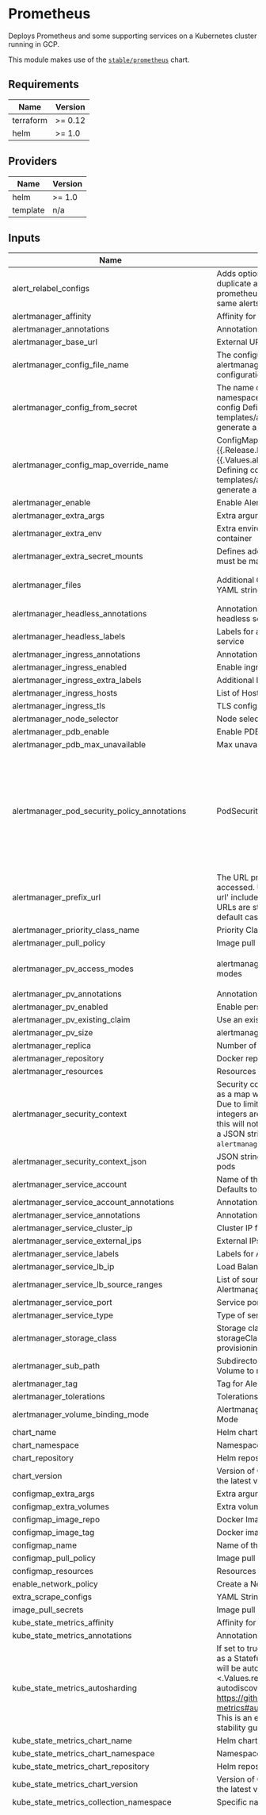 # Prometheus

Deploys Prometheus and some supporting services on a Kubernetes cluster running in GCP.

This module makes use of the
[`stable/prometheus`](https://github.com/helm/charts/tree/master/stable/prometheus) chart.

## Requirements

| Name | Version |
|------|---------|
| terraform | >= 0.12 |
| helm | >= 1.0 |

## Providers

| Name | Version |
|------|---------|
| helm | >= 1.0 |
| template | n/a |

## Inputs

| Name | Description | Type | Default | Required |
|------|-------------|------|---------|:--------:|
| alert\_relabel\_configs | Adds option to add alert\_relabel\_configs to avoid duplicate alerts in alertmanager useful in H/A prometheus with different external labels but the same alerts | `map` | `{}` | no |
| alertmanager\_affinity | Affinity for alertmanager pods | `map` | `{}` | no |
| alertmanager\_annotations | Annotations for Alertmanager pods | `map` | `{}` | no |
| alertmanager\_base\_url | External URL which can access alertmanager | `string` | `"/"` | no |
| alertmanager\_config\_file\_name | The configuration file name to be loaded to alertmanager Must match the key within configuration loaded from ConfigMap/Secret | `string` | `"alertmanager.yml"` | no |
| alertmanager\_config\_from\_secret | The name of a secret in the same kubernetes namespace which contains the Alertmanager config Defining configFromSecret will cause templates/alertmanager-configmap.yaml to NOT generate a ConfigMap resource | `string` | `""` | no |
| alertmanager\_config\_map\_override\_name | ConfigMap override where fullname is {{.Release.Name}}-{{.Values.alertmanager.configMapOverrideName} Defining configMapOverrideName will cause templates/alertmanager-configmap.yaml to NOT generate a ConfigMap resource | `string` | `""` | no |
| alertmanager\_enable | Enable Alert manager | `string` | `"true"` | no |
| alertmanager\_extra\_args | Extra arguments for Alertmanager container | `map` | `{}` | no |
| alertmanager\_extra\_env | Extra environment variables for Alertmanager container | `map` | `{}` | no |
| alertmanager\_extra\_secret\_mounts | Defines additional mounts with secrets. Secrets must be manually created in the namespace. | `list` | `[]` | no |
| alertmanager\_files | Additional ConfigMap entries for Alertmanager in YAML string | `string` | `"alertmanager.yml:\n  global: {}\n    # slack_api_url: ''\n\n  receivers:\n    - name: default-receiver\n      # slack_configs:\n      #  - channel: '@you'\n      #    send_resolved: true\n\n  route:\n    group_wait: 10s\n    group_interval: 5m\n    receiver: default-receiver\n    repeat_interval: 3h\n"` | no |
| alertmanager\_headless\_annotations | Annotations for alertmanager StatefulSet headless service | `map` | `{}` | no |
| alertmanager\_headless\_labels | Labels for alertmanager StatefulSet headless service | `map` | `{}` | no |
| alertmanager\_ingress\_annotations | Annotations for Alertmanager ingress | `map` | `{}` | no |
| alertmanager\_ingress\_enabled | Enable ingress for Alertmanager | `string` | `"false"` | no |
| alertmanager\_ingress\_extra\_labels | Additional labels for Alertmanager ingress | `map` | `{}` | no |
| alertmanager\_ingress\_hosts | List of Hosts for Alertmanager ingress | `list` | `[]` | no |
| alertmanager\_ingress\_tls | TLS configurationf or Alertmanager ingress | `list` | `[]` | no |
| alertmanager\_node\_selector | Node selector for alertmanager pods | `map` | `{}` | no |
| alertmanager\_pdb\_enable | Enable PDB | `bool` | `true` | no |
| alertmanager\_pdb\_max\_unavailable | Max unavailable pods for Alertmanager | `number` | `1` | no |
| alertmanager\_pod\_security\_policy\_annotations | PodSecurityPolicy annotations for alertmanager | `map` | <pre>{<br>  "apparmor.security.beta.kubernetes.io/allowedProfileNames": "runtime/default",<br>  "apparmor.security.beta.kubernetes.io/defaultProfileName": "runtime/default",<br>  "seccomp.security.alpha.kubernetes.io/allowedProfileNames": "docker/default,runtime/default",<br>  "seccomp.security.alpha.kubernetes.io/defaultProfileName": "runtime/default"<br>}</pre> | no |
| alertmanager\_prefix\_url | The URL prefix at which the container can be accessed. Useful in the case the '-web.external-url' includes a slug so that the various internal URLs are still able to access as they are in the default case. | `string` | `""` | no |
| alertmanager\_priority\_class\_name | Priority Class Name for Alertmanager pods | `string` | `""` | no |
| alertmanager\_pull\_policy | Image pull policy for Alertmanager | `string` | `"IfNotPresent"` | no |
| alertmanager\_pv\_access\_modes | alertmanager data Persistent Volume access modes | `list` | <pre>[<br>  "ReadWriteOnce"<br>]</pre> | no |
| alertmanager\_pv\_annotations | Annotations for Alertmanager PV | `map` | `{}` | no |
| alertmanager\_pv\_enabled | Enable persistent volume on Alertmanager | `string` | `"true"` | no |
| alertmanager\_pv\_existing\_claim | Use an existing PV claim for alertmanager | `string` | `""` | no |
| alertmanager\_pv\_size | alertmanager data Persistent Volume size | `string` | `"2Gi"` | no |
| alertmanager\_replica | Number of replicas for AlertManager | `number` | `1` | no |
| alertmanager\_repository | Docker repository for Alert Manager | `string` | `"prom/alertmanager"` | no |
| alertmanager\_resources | Resources for alertmanager | `map` | `{}` | no |
| alertmanager\_security\_context | Security context for alertmanager pods defined as a map which will be serialized to JSON.<br>  Due to limitations with Terraform 0.11 and below, integers are serialized as strings in JSON and<br>  this will not work for fields like `runAsUser`. Specify a JSON string with<br>  `alertmanager_security_context_json` instead | `map` | `{}` | no |
| alertmanager\_security\_context\_json | JSON string for security context for alertmanager pods | `string` | `""` | no |
| alertmanager\_service\_account | Name of the service account for AlertManager. Defaults to component's fully qualified name. | `string` | `""` | no |
| alertmanager\_service\_account\_annotations | Annotations for the service account | `map` | `{}` | no |
| alertmanager\_service\_annotations | Annotations for Alertmanager service | `map` | `{}` | no |
| alertmanager\_service\_cluster\_ip | Cluster IP for Alertmanager Service | `string` | `""` | no |
| alertmanager\_service\_external\_ips | External IPs for Alertmanager service | `list` | `[]` | no |
| alertmanager\_service\_labels | Labels for Alertmanager service | `map` | `{}` | no |
| alertmanager\_service\_lb\_ip | Load Balancer IP for Alertmanager service | `string` | `""` | no |
| alertmanager\_service\_lb\_source\_ranges | List of source CIDRs allowed to access the Alertmanager LB | `list` | `[]` | no |
| alertmanager\_service\_port | Service port for Alertmanager | `number` | `80` | no |
| alertmanager\_service\_type | Type of service for Alertmanager | `string` | `"ClusterIP"` | no |
| alertmanager\_storage\_class | Storage class for alertmanager PV. If set to "-", storageClassName: "", which disables dynamic provisioning | `string` | `""` | no |
| alertmanager\_sub\_path | Subdirectory of alertmanager data Persistent Volume to mount | `string` | `""` | no |
| alertmanager\_tag | Tag for Alertmanager Docker Image | `string` | `"v0.16.1"` | no |
| alertmanager\_tolerations | Tolerations for Alertmanager | `list` | `[]` | no |
| alertmanager\_volume\_binding\_mode | Alertmanager data Persistent Volume Binding Mode | `string` | `""` | no |
| chart\_name | Helm chart name to provision | `string` | `"prometheus"` | no |
| chart\_namespace | Namespace to install the chart into | `string` | `"default"` | no |
| chart\_repository | Helm repository for the chart | `string` | `"stable"` | no |
| chart\_version | Version of Chart to install. Set to empty to install the latest version | `string` | `""` | no |
| configmap\_extra\_args | Extra arguments for ConfigMap Reload | `map` | `{}` | no |
| configmap\_extra\_volumes | Extra volumes for ConfigMap Extra Volumes | `list` | `[]` | no |
| configmap\_image\_repo | Docker Image repo for ConfigMap Reload | `string` | `"jimmidyson/configmap-reload"` | no |
| configmap\_image\_tag | Docker image tag for ConfigMap Reload | `string` | `"v0.2.2"` | no |
| configmap\_name | Name of the ConfigMap Reload container | `string` | `"configmap-reload"` | no |
| configmap\_pull\_policy | Image pull policy for ConfigMap reload | `string` | `"IfNotPresent"` | no |
| configmap\_resources | Resources for ConfigMap Reload pod | `map` | `{}` | no |
| enable\_network\_policy | Create a NetworkPolicy resource | `string` | `"false"` | no |
| extra\_scrape\_configs | YAML String for extra scrape configs | `string` | `""` | no |
| image\_pull\_secrets | Image pull secrets, if any | `map` | `{}` | no |
| kube\_state\_metrics\_affinity | Affinity for Kube State Metrics | `map` | `{}` | no |
| kube\_state\_metrics\_annotations | Annotations for Kube State Metrics pods | `map` | `{}` | no |
| kube\_state\_metrics\_autosharding | If set to true, this will deploy kube-state-metrics as a StatefulSet and the data<br>will be automatically sharded across <.Values.replicas> pods using the built-in<br>autodiscovery feature: https://github.com/kubernetes/kube-state-metrics#automated-sharding<br>This is an experimental feature and there are no stability guarantees. | `bool` | `false` | no |
| kube\_state\_metrics\_chart\_name | Helm chart name to provision | `string` | `"kube-state-metrics"` | no |
| kube\_state\_metrics\_chart\_namespace | Namespace to install the chart into | `string` | `"default"` | no |
| kube\_state\_metrics\_chart\_repository | Helm repository for the chart | `string` | `"stable"` | no |
| kube\_state\_metrics\_chart\_version | Version of Chart to install. Set to empty to install the latest version | `string` | `""` | no |
| kube\_state\_metrics\_collection\_namespace | Specific namespaces to collect metrics for | `string` | `""` | no |
| kube\_state\_metrics\_collectors | Collectors for Kube state metrics | `map` | <pre>{<br>  "certificatesigningrequests": true,<br>  "configmaps": true,<br>  "cronjobs": true,<br>  "daemonsets": true,<br>  "deployments": true,<br>  "endpoints": true,<br>  "horizontalpodautoscalers": true,<br>  "ingresses": true,<br>  "jobs": true,<br>  "limitranges": true,<br>  "mutatingwebhookconfigurations": true,<br>  "namespaces": true,<br>  "networkpolicies": true,<br>  "nodes": true,<br>  "persistentvolumeclaims": true,<br>  "persistentvolumes": true,<br>  "poddisruptionbudgets": true,<br>  "pods": true,<br>  "replicasets": true,<br>  "replicationcontrollers": true,<br>  "resourcequotas": true,<br>  "secrets": true,<br>  "services": true,<br>  "statefulsets": true,<br>  "storageclasses": true,<br>  "validatingwebhookconfigurations": true,<br>  "verticalpodautoscalers": true,<br>  "volumeattachments": true<br>}</pre> | no |
| kube\_state\_metrics\_enable | Enable Kube State Metrics | `string` | `"true"` | no |
| kube\_state\_metrics\_extra\_args | Extra arguments for Kube State Metrics container | `map` | `{}` | no |
| kube\_state\_metrics\_extra\_env | Extra environment variables for Kube State Metrics container | `map` | `{}` | no |
| kube\_state\_metrics\_host\_network | Use host network for KSM | `bool` | `false` | no |
| kube\_state\_metrics\_labels | Labels for Kube State Metrics | `map` | `{}` | no |
| kube\_state\_metrics\_node\_selector | Node selector for Kube State Metrics pods | `map` | `{}` | no |
| kube\_state\_metrics\_pdb | PDB for Kubestatemetrics | `map` | <pre>{<br>  "maxUnavailable": 1<br>}</pre> | no |
| kube\_state\_metrics\_pod\_security\_policy\_annotations | PodSecurityPolicy annotations for Kube State Metrics | `map` | <pre>{<br>  "apparmor.security.beta.kubernetes.io/allowedProfileNames": "runtime/default",<br>  "apparmor.security.beta.kubernetes.io/defaultProfileName": "runtime/default",<br>  "seccomp.security.alpha.kubernetes.io/allowedProfileNames": "docker/default,runtime/default",<br>  "seccomp.security.alpha.kubernetes.io/defaultProfileName": "runtime/default"<br>}</pre> | no |
| kube\_state\_metrics\_priority\_class\_name | Priority Class Name for Kube State Metrics pods | `string` | `""` | no |
| kube\_state\_metrics\_pull\_policy | Image pull policy for Kube State Metrics | `string` | `"IfNotPresent"` | no |
| kube\_state\_metrics\_release\_name | Helm release name for Kube State Metrics | `string` | `"kube-state-metrics"` | no |
| kube\_state\_metrics\_replica | Number of replicas for Kube State Metrics | `number` | `1` | no |
| kube\_state\_metrics\_repository | Docker repository for Kube State Metrics | `string` | `"quay.io/coreos/kube-state-metrics"` | no |
| kube\_state\_metrics\_resources | Resources for Kube State Metrics | `map` | `{}` | no |
| kube\_state\_metrics\_security\_context | Security context for kube\_state\_metrics pods defined as a map which will be serialized to JSON.<br>  Due to limitations with Terraform 0.11 and below, integers are serialized as strings in JSON and<br>  this will not work for fields like `runAsUser`. Specify a JSON string with<br>  `kube_state_metrics_security_context_json` instead | `map` | `{}` | no |
| kube\_state\_metrics\_security\_context\_json | JSON string for security context for kube\_state\_metrics pods | `string` | `""` | no |
| kube\_state\_metrics\_service\_account | Name of the service account for kubeStateMetrics. Defaults to component's fully qualified name. | `string` | `""` | no |
| kube\_state\_metrics\_service\_account\_annotations | Annotations for the service account | `map` | `{}` | no |
| kube\_state\_metrics\_service\_annotations | Annotations for Kube State Metrics service | `map` | <pre>{<br>  "prometheus.io/scrape": "true"<br>}</pre> | no |
| kube\_state\_metrics\_service\_cluster\_ip | Cluster IP for Kube State Metrics Service | `string` | `"None"` | no |
| kube\_state\_metrics\_service\_lb\_ip | Load Balancer IP for Kube State Metrics service | `string` | `""` | no |
| kube\_state\_metrics\_service\_port | Service port for Kube State Metrics | `number` | `80` | no |
| kube\_state\_metrics\_service\_type | Type of service for Kube State Metrics | `string` | `"ClusterIP"` | no |
| kube\_state\_metrics\_tag | Tag for Kube State Metrics Docker Image | `string` | `"v1.5.0"` | no |
| kube\_state\_metrics\_tolerations | Tolerations for Kube State Metrics | `list` | `[]` | no |
| max\_history | Max History for Helm | `number` | `20` | no |
| node\_exporter\_annotations | Annotations for Node Exporter pods | `map` | `{}` | no |
| node\_exporter\_config\_map\_mounts | ConfigMap Mounts for Node Exporter | `list` | `[]` | no |
| node\_exporter\_enable | Enable Node Exporter | `string` | `"true"` | no |
| node\_exporter\_enable\_pod\_security\_policy | Create PodSecurityPolicy for Node Exporter | `string` | `"false"` | no |
| node\_exporter\_extra\_args | Extra arguments for Node Exporter container | `map` | `{}` | no |
| node\_exporter\_host\_network | Use the Host network namespace for Node Exporter | `string` | `"true"` | no |
| node\_exporter\_host\_path\_mounts | Host Path Mounts for Node Exporter | `list` | `[]` | no |
| node\_exporter\_host\_pid | Use the Network PID namespace for Node Exporter | `string` | `"true"` | no |
| node\_exporter\_labels | Labels for Node Exporter | `map` | `{}` | no |
| node\_exporter\_node\_selector | Node selector for node\_exporter pods | `map` | `{}` | no |
| node\_exporter\_pdb\_enable | Enable PDB | `bool` | `true` | no |
| node\_exporter\_pdb\_max\_unavailable | Max unavailable pods | `number` | `1` | no |
| node\_exporter\_pod\_security\_policy\_annotations | PodSecurityPolicy annotations for Node exporter | `map` | <pre>{<br>  "apparmor.security.beta.kubernetes.io/allowedProfileNames": "runtime/default",<br>  "apparmor.security.beta.kubernetes.io/defaultProfileName": "runtime/default",<br>  "seccomp.security.alpha.kubernetes.io/allowedProfileNames": "docker/default,runtime/default",<br>  "seccomp.security.alpha.kubernetes.io/defaultProfileName": "runtime/default"<br>}</pre> | no |
| node\_exporter\_priority\_class\_name | Priority Class Name for Node Exporter pods | `string` | `""` | no |
| node\_exporter\_pull\_policy | Image pull policy for Node Exporter | `string` | `"IfNotPresent"` | no |
| node\_exporter\_replica | Number of replicas for Node Exporter | `number` | `1` | no |
| node\_exporter\_repository | Docker repository for Node Exporter | `string` | `"prom/node-exporter"` | no |
| node\_exporter\_resources | Resources for node\_exporter | `map` | `{}` | no |
| node\_exporter\_security\_context | Security context for node\_exporter pods defined as a map which will be serialized to JSON.<br>  Due to limitations with Terraform 0.11 and below, integers are serialized as strings in JSON and<br>  this will not work for fields like `runAsUser`. Specify a JSON string with<br>  `node_exporter_security_context_json` instead | `map` | `{}` | no |
| node\_exporter\_security\_context\_json | JSON string for security context for node\_exporter pods | `string` | `""` | no |
| node\_exporter\_service\_account | Name of the service account for nodeExporter. Defaults to component's fully qualified name. | `string` | `""` | no |
| node\_exporter\_service\_account\_annotations | Annotations for the service account | `map` | `{}` | no |
| node\_exporter\_service\_annotations | Annotations for Node Exporter service | `map` | <pre>{<br>  "prometheus.io/scrape": "true"<br>}</pre> | no |
| node\_exporter\_service\_cluster\_ip | Cluster IP for Node Exporter Service | `string` | `"None"` | no |
| node\_exporter\_service\_external\_ips | External IPs for Node Exporter service | `list` | `[]` | no |
| node\_exporter\_service\_labels | Labels for Node Exporter service | `map` | `{}` | no |
| node\_exporter\_service\_lb\_ip | Load Balancer IP for Node Exporter service | `string` | `""` | no |
| node\_exporter\_service\_lb\_source\_ranges | List of source CIDRs allowed to access the Node Exporter LB | `list` | `[]` | no |
| node\_exporter\_service\_port | Service port for Node Exporter | `number` | `9100` | no |
| node\_exporter\_service\_type | Type of service for Node Exporter | `string` | `"ClusterIP"` | no |
| node\_exporter\_tag | Tag for Node Exporter Docker Image | `string` | `"v0.17.0"` | no |
| node\_exporter\_tolerations | Tolerations for Node Exporter | `list` | `[]` | no |
| pod\_security\_policy\_enable | Create PodSecurityPolicy Resources | `bool` | `true` | no |
| pushgateway\_annotations | Annotations for Pushgateway pods | `map` | `{}` | no |
| pushgateway\_enable | Enable Pushgateway | `string` | `"true"` | no |
| pushgateway\_extra\_args | Extra arguments for Pushgateway container | `map` | `{}` | no |
| pushgateway\_extra\_env | Extra environment variables for Pushgateway container | `map` | `{}` | no |
| pushgateway\_ingress\_annotations | Annotations for Pushgateway ingress | `map` | `{}` | no |
| pushgateway\_ingress\_enabled | Enable ingress for Pushgateway | `string` | `"false"` | no |
| pushgateway\_ingress\_extra\_labels | Additional labels for Pushgateway ingress | `map` | `{}` | no |
| pushgateway\_ingress\_hosts | List of Hosts for Pushgateway ingress | `list` | `[]` | no |
| pushgateway\_ingress\_tls | TLS configurationf or Pushgateway ingress | `list` | `[]` | no |
| pushgateway\_node\_selector | Node selector for pushgateway pods | `map` | `{}` | no |
| pushgateway\_pdb\_enable | Enable PDB | `bool` | `true` | no |
| pushgateway\_pdb\_max\_unavailable | Max unavailable pods | `number` | `1` | no |
| pushgateway\_pod\_security\_policy\_annotations | PodSecurityPolicy annotations for Pushgateway | `map` | <pre>{<br>  "apparmor.security.beta.kubernetes.io/allowedProfileNames": "runtime/default",<br>  "apparmor.security.beta.kubernetes.io/defaultProfileName": "runtime/default",<br>  "seccomp.security.alpha.kubernetes.io/allowedProfileNames": "docker/default,runtime/default",<br>  "seccomp.security.alpha.kubernetes.io/defaultProfileName": "runtime/default"<br>}</pre> | no |
| pushgateway\_priority\_class\_name | Priority Class Name for Pushgateway pods | `string` | `""` | no |
| pushgateway\_pull\_policy | Image pull policy for Pushgateway | `string` | `"IfNotPresent"` | no |
| pushgateway\_pv\_access\_modes | pushgateway data Persistent Volume access modes | `list` | <pre>[<br>  "ReadWriteOnce"<br>]</pre> | no |
| pushgateway\_pv\_annotations | Annotations for Pushgateway PV | `map` | `{}` | no |
| pushgateway\_pv\_enabled | Enable persistent volume on Pushgateway | `string` | `"true"` | no |
| pushgateway\_pv\_existing\_claim | Use an existing PV claim for pushgateway | `string` | `""` | no |
| pushgateway\_pv\_size | pushgateway data Persistent Volume size | `string` | `"2Gi"` | no |
| pushgateway\_replica | Number of replicas for pushgateway | `number` | `1` | no |
| pushgateway\_repository | Docker repository for Pushgateway | `string` | `"prom/pushgateway"` | no |
| pushgateway\_resources | Resources for pushgateway | `map` | `{}` | no |
| pushgateway\_security\_context | Security context for pushgateway pods defined as a map which will be serialized to JSON.<br>  Due to limitations with Terraform 0.11 and below, integers are serialized as strings in JSON and<br>  this will not work for fields like `runAsUser`. Specify a JSON string with<br>  `pushgateway_security_context_json` instead | `map` | `{}` | no |
| pushgateway\_security\_context\_json | JSON string for security context for pushgateway pods | `string` | `""` | no |
| pushgateway\_service\_account | Name of the service account for pushgateway. Defaults to component's fully qualified name. | `string` | `""` | no |
| pushgateway\_service\_account\_annotations | Annotations for the service account | `map` | `{}` | no |
| pushgateway\_service\_annotations | Annotations for Pushgateway service | `map` | <pre>{<br>  "prometheus.io/probe": "pushgateway"<br>}</pre> | no |
| pushgateway\_service\_cluster\_ip | Cluster IP for Pushgateway Service | `string` | `""` | no |
| pushgateway\_service\_external\_ips | External IPs for Pushgateway service | `list` | `[]` | no |
| pushgateway\_service\_labels | Labels for Pushgateway service | `map` | `{}` | no |
| pushgateway\_service\_lb\_ip | Load Balancer IP for Pushgateway service | `string` | `""` | no |
| pushgateway\_service\_lb\_source\_ranges | List of source CIDRs allowed to access the Pushgateway LB | `list` | `[]` | no |
| pushgateway\_service\_port | Service port for Pushgateway | `number` | `9091` | no |
| pushgateway\_service\_type | Type of service for Pushgateway | `string` | `"ClusterIP"` | no |
| pushgateway\_tag | Tag for Pushgateway Docker Image | `string` | `"v0.6.0"` | no |
| pushgateway\_tolerations | Tolerations for Pushgateway | `list` | `[]` | no |
| release\_name | Helm release name for Prometheus | `string` | `"prometheus"` | no |
| server\_additional\_global | YAML string for additional global configuration for Prometheus Server | `string` | `""` | no |
| server\_affinity | Affinity for server pods | `map` | `{}` | no |
| server\_alerts | Prometheus server alerts entries in YAML | `string` | `"## Alerts configuration\n## Ref: https://prometheus.io/docs/prometheus/latest/configuration/alerting_rules/nalerts: {}\n# groups:\n#   - name: Instances\n#     rules:\n#       - alert: InstanceDown\n#         expr: up == 0\n#         for: 5m\n#         labels:\n#           severity: page\n#         annotations:\n#           description: '{{ $labels.instance }} of job {{ $labels.job }} has been down for more than 5 minutes.'\n#           summary: 'Instance {{ $labels.instance }} down'\n"` | no |
| server\_annotations | Annotations for server pods | `map` | `{}` | no |
| server\_base\_url | External URL which can access alertmanager | `string` | `""` | no |
| server\_config\_override | Overriding the Prometheus server config file in YAML | `string` | `""` | no |
| server\_data\_retention | Prometheus data retention period (i.e 360h) | `string` | `""` | no |
| server\_enable\_admin\_api | Enable Admin API for server | `string` | `"false"` | no |
| server\_enable\_service\_links | EnableServiceLinks indicates whether information about services should be injected into pod's environment variables, matching the syntax of Docker links. | `bool` | `true` | no |
| server\_evaluation\_interval | How frequently to evaluate rules | `string` | `"1m"` | no |
| server\_extra\_args | Extra arguments for server container | `map` | `{}` | no |
| server\_extra\_configmap\_mounts | Additional Prometheus server ConfigMap mounts | `list` | `[]` | no |
| server\_extra\_env | Extra environment variables for server container | `map` | `{}` | no |
| server\_extra\_host\_path\_mounts | Additional Prometheus server hostPath mounts | `list` | `[]` | no |
| server\_extra\_secret\_mounts | Extra secret mounts for server | `list` | `[]` | no |
| server\_extra\_volume\_mounts | Additional Prometheus server Volume mounts | `list` | `[]` | no |
| server\_extra\_volumes | Additional Prometheus server Volumes | `list` | `[]` | no |
| server\_headless\_annotations | Annotations for server StatefulSet headless service | `map` | `{}` | no |
| server\_headless\_labels | Labels for server StatefulSet headless service | `map` | `{}` | no |
| server\_ingress\_annotations | Annotations for server ingress | `map` | `{}` | no |
| server\_ingress\_enabled | Enable ingress for server | `string` | `"false"` | no |
| server\_ingress\_extra\_labels | Additional labels for server ingress | `map` | `{}` | no |
| server\_ingress\_hosts | List of Hosts for server ingress | `list` | `[]` | no |
| server\_ingress\_tls | TLS configurationf or server ingress | `list` | `[]` | no |
| server\_liveness\_probe\_initial\_delay | Initial delay before the probe starts checking. You might need to increase this for Prometheus to repair the TSDB servers if your pods keeps getting killed by probes during startup. | `number` | `30` | no |
| server\_liveness\_probe\_timeout | Number of seconds before a probe fails due to timeout | `number` | `10` | no |
| server\_node\_selector | Node selector for server pods | `map` | `{}` | no |
| server\_pdb\_enable | Enable PDB | `bool` | `true` | no |
| server\_pdb\_max\_unavailable | Max unavailable pods | `number` | `1` | no |
| server\_pod\_security\_policy\_annotations | PodSecurityPolicy annotations for server | `map` | <pre>{<br>  "apparmor.security.beta.kubernetes.io/allowedProfileNames": "runtime/default",<br>  "apparmor.security.beta.kubernetes.io/defaultProfileName": "runtime/default",<br>  "seccomp.security.alpha.kubernetes.io/allowedProfileNames": "docker/default,runtime/default",<br>  "seccomp.security.alpha.kubernetes.io/defaultProfileName": "runtime/default"<br>}</pre> | no |
| server\_prefix\_url | The URL prefix at which the container can be accessed. Useful in the case the '-web.external-url' includes a slug so that the various internal URLs are still able to access as they are in the default case. | `string` | `""` | no |
| server\_priority\_class\_name | Priority Class Name for server pods | `string` | `""` | no |
| server\_pull\_policy | Image pull policy for server | `string` | `"IfNotPresent"` | no |
| server\_pv\_access\_modes | server data Persistent Volume access modes | `list` | <pre>[<br>  "ReadWriteOnce"<br>]</pre> | no |
| server\_pv\_annotations | Annotations for server PV | `map` | `{}` | no |
| server\_pv\_enabled | Enable persistent volume on server | `string` | `"true"` | no |
| server\_pv\_existing\_claim | Use an existing PV claim for server | `string` | `""` | no |
| server\_pv\_size | server data Persistent Volume size | `string` | `"8Gi"` | no |
| server\_readiness\_probe\_initial\_delay | Initial delay before the probe starts checking. You might need to increase this for Prometheus to repair the TSDB servers if your pods keeps getting killed by probes during startup. | `number` | `30` | no |
| server\_readiness\_probe\_timeout | Number of seconds before a probe fails due to timeout | `number` | `10` | no |
| server\_replica | Number of replicas for server | `number` | `1` | no |
| server\_repository | Docker repository for server | `string` | `"prom/prometheus"` | no |
| server\_resources | Resources for server | `map` | `{}` | no |
| server\_rules | Prometheus server rules entries in YAML | `string` | `"rules: {}\n"` | no |
| server\_scrape\_interval | How frequently to scrape targets by default | `string` | `"1m"` | no |
| server\_scrape\_timeout | How long until a scrape request times out | `string` | `"10s"` | no |
| server\_security\_context | Security context for server pods defined as a map which will be serialized to JSON.<br>  Due to limitations with Terraform 0.11 and below, integers are serialized as strings in JSON and<br>  this will not work for fields like `runAsUser`. Specify a JSON string with<br>  `server_security_context_json` instead | `map` | `{}` | no |
| server\_security\_context\_json | JSON string for security context for server pods | `string` | `""` | no |
| server\_service\_account | Name of the service account for server. Defaults to component's fully qualified name. | `string` | `""` | no |
| server\_service\_account\_annotations | Annotations for the service account | `map` | `{}` | no |
| server\_service\_annotations | Annotations for server service | `map` | <pre>{<br>  "prometheus.io/probe": "server"<br>}</pre> | no |
| server\_service\_cluster\_ip | Cluster IP for server Service | `string` | `""` | no |
| server\_service\_external\_ips | External IPs for server service | `list` | `[]` | no |
| server\_service\_labels | Labels for server service | `map` | `{}` | no |
| server\_service\_lb\_ip | Load Balancer IP for server service | `string` | `""` | no |
| server\_service\_lb\_source\_ranges | List of source CIDRs allowed to access the server LB | `list` | `[]` | no |
| server\_service\_port | Service port for server | `number` | `9091` | no |
| server\_service\_type | Type of service for server | `string` | `"ClusterIP"` | no |
| server\_sidecar\_containers | Sidecar containers for server | `list` | `[]` | no |
| server\_skip\_tsdb\_lock | Disable TSDB locking for the server | `string` | `"false"` | no |
| server\_statefulset\_annotations | Annotations for server StatefulSet | `map` | `{}` | no |
| server\_tag | Tag for server Docker Image | `string` | `"v2.8.1"` | no |
| server\_termination\_grace\_seconds | Prometheus server pod termination grace period | `string` | `"300"` | no |
| server\_tolerations | Tolerations for server | `list` | `[]` | no |
| vm\_chart | Chart for VictoriaMetrics | `string` | `"victoria-metrics-cluster"` | no |
| vm\_chart\_repository\_url | Chart Repository URL for Argo | `string` | `"https://victoriametrics.github.io/helm-charts/"` | no |
| vm\_chart\_version | Chart version for VictoriaMetrics | `string` | `"0.4.4"` | no |
| vm\_enabled | Deploy VictoriaMetrics cluster | `bool` | `false` | no |
| vm\_helm\_release\_max\_history | The maximum number of history releases to keep track for the VM helm release | `number` | `20` | no |
| vm\_insert\_affinity | Affinity for VictoriaMetrics Insert server pods | `map` | `{}` | no |
| vm\_insert\_enabled | Deploy VictoriaMetrics Insert | `bool` | `true` | no |
| vm\_insert\_extra\_args | Additional VictoriaMetrics Insert container arguments | `map` | `{}` | no |
| vm\_insert\_image\_repository | Image repository for VictoriaMetrics Insert server | `string` | `"victoriametrics/vminsert"` | no |
| vm\_insert\_image\_tag | Image tag for VictoriaMetrics Insert server | `string` | `"v1.37.0-cluster"` | no |
| vm\_insert\_node\_selector | Node selector for VictoriaMetrics Insert server pods | `map` | `{}` | no |
| vm\_insert\_pod\_annotations | Annotations for VictoriaMetrics Insert server pods | `map` | `{}` | no |
| vm\_insert\_priority\_class\_name | Priority Class Name for VictoriaMetrics Insert server | `string` | `""` | no |
| vm\_insert\_replica\_count | Number of replicas for VictoriaMetrics Insert server | `number` | `2` | no |
| vm\_insert\_resources | Resources for VictoriaMetrics Insert server | `map` | `{}` | no |
| vm\_insert\_security\_context | Security context for VictoriaMetrics Insert server pods defined as a map which will be serialized to JSON. | `map` | `{}` | no |
| vm\_insert\_service\_annotations | Annotations for VictoriaMetrics Insert server service | `map` | `{}` | no |
| vm\_insert\_service\_labels | Labels for VictoriaMetrics Insert server service | `map` | `{}` | no |
| vm\_insert\_service\_port | Service port for VictoriaMetrics Insert server | `number` | `8480` | no |
| vm\_insert\_service\_type | Type of service for VictoriaMetrics Insert server | `string` | `"ClusterIP"` | no |
| vm\_insert\_tolerations | Tolerations for VictoriaMetrics Insert server | `list` | `[]` | no |
| vm\_namespace | Namespace for VictoriaMetrics | `string` | `"core"` | no |
| vm\_psp\_enabled | Enable PodSecurityPolicy in VictoriaMetrics | `bool` | `true` | no |
| vm\_release\_name | Helm release name for Argo | `string` | `"victoria-metrics-cluster"` | no |
| vm\_select\_affinity | Affinity for VictoriaMetrics Select server pods | `map` | `{}` | no |
| vm\_select\_enabled | Deploy VictoriaMetrics Select | `bool` | `true` | no |
| vm\_select\_extra\_args | Additional VictoriaMetrics Select container arguments | `map` | `{}` | no |
| vm\_select\_image\_repository | Image repository for VictoriaMetrics Select server | `string` | `"victoriametrics/vmselect"` | no |
| vm\_select\_image\_tag | Image tag for VictoriaMetrics Select server | `string` | `"v1.37.0-cluster"` | no |
| vm\_select\_node\_selector | Node selector for VictoriaMetrics Select server pods | `map` | `{}` | no |
| vm\_select\_pod\_annotations | Annotations for VictoriaMetrics Select server pods | `map` | `{}` | no |
| vm\_select\_priority\_class\_name | Priority Class Name for VictoriaMetrics Select server | `string` | `""` | no |
| vm\_select\_pv\_access\_modes | VictoriaMetrics Select server data Persistent Volume access modes | `list` | <pre>[<br>  "ReadWriteOnce"<br>]</pre> | no |
| vm\_select\_pv\_annotations | Annotations for VictoriaMetrics Select server PV | `map` | `{}` | no |
| vm\_select\_pv\_enabled | Enable persistent volume on VictoriaMetrics Select server | `bool` | `true` | no |
| vm\_select\_pv\_size | VictoriaMetrics Select server data Persistent Volume size | `string` | `"8Gi"` | no |
| vm\_select\_replica\_count | Number of replicas for VictoriaMetrics Select server | `number` | `2` | no |
| vm\_select\_resources | Resources for VictoriaMetrics Select server | `map` | `{}` | no |
| vm\_select\_security\_context | Security context for VictoriaMetrics Select server pods defined as a map which will be serialized to JSON | `map` | `{}` | no |
| vm\_select\_service\_annotations | Annotations for VictoriaMetrics Select server service | `map` | `{}` | no |
| vm\_select\_service\_labels | Labels for VictoriaMetrics Select server service | `map` | `{}` | no |
| vm\_select\_service\_port | Service port for VictoriaMetrics Select server | `number` | `8481` | no |
| vm\_select\_service\_type | Type of service for VictoriaMetrics Select server | `string` | `"ClusterIP"` | no |
| vm\_select\_tolerations | Tolerations for VictoriaMetrics Select server | `list` | `[]` | no |
| vm\_service\_account\_annotations | Service Account Annotations for VictoriaMetrics | `map` | `{}` | no |
| vm\_storage\_affinity | Affinity for VictoriaMetrics Storage server pods | `map` | `{}` | no |
| vm\_storage\_enabled | Deploy VictoriaMetrics Storage | `bool` | `true` | no |
| vm\_storage\_extra\_args | Additional VictoriaMetrics Storage container arguments | `map` | `{}` | no |
| vm\_storage\_image\_repository | Image repository for VictoriaMetrics Storage server | `string` | `"victoriametrics/vmstorage"` | no |
| vm\_storage\_image\_tag | Image tag for VictoriaMetrics Storage server | `string` | `"v1.37.0-cluster"` | no |
| vm\_storage\_node\_selector | Node selector for VictoriaMetrics Storage server pods | `map` | `{}` | no |
| vm\_storage\_pod\_annotations | Annotations for VictoriaMetrics Storage server pods | `map` | `{}` | no |
| vm\_storage\_priority\_class\_name | Priority Class Name for VictoriaMetrics Storage server | `string` | `""` | no |
| vm\_storage\_pv\_access\_modes | VictoriaMetrics Storage server data Persistent Volume access modes | `list` | <pre>[<br>  "ReadWriteOnce"<br>]</pre> | no |
| vm\_storage\_pv\_annotations | Annotations for VictoriaMetrics Storage server PV | `map` | `{}` | no |
| vm\_storage\_pv\_enabled | Enable persistent volume on VictoriaMetrics Storage server | `bool` | `true` | no |
| vm\_storage\_pv\_size | VictoriaMetrics Storage server data Persistent Volume size | `string` | `"8Gi"` | no |
| vm\_storage\_replica\_count | Number of replicas for VictoriaMetrics Storage server | `number` | `2` | no |
| vm\_storage\_resources | Resources for VictoriaMetrics Storage server | `map` | `{}` | no |
| vm\_storage\_retention\_period | VictoriaMetrics Storage data retention period in months | `number` | `1` | no |
| vm\_storage\_security\_context | Security context for VictoriaMetrics Storage server pods defined as a map which will be serialized to JSON | `map` | `{}` | no |
| vm\_storage\_service\_annotations | Annotations for VictoriaMetrics Storage server service | `map` | `{}` | no |
| vm\_storage\_service\_labels | Labels for VictoriaMetrics Storage server service | `map` | `{}` | no |
| vm\_storage\_service\_port | Service port for VictoriaMetrics Storage server | `number` | `8482` | no |
| vm\_storage\_termination\_grace\_period\_seconds | VictoriaMetrics Select server pods' termination grace period in seconds | `number` | `60` | no |
| vm\_storage\_tolerations | Tolerations for VictoriaMetrics Storage server | `list` | `[]` | no |
| vm\_storage\_vm\_insert\_port | Service port for for accepting connections from vminsert | `number` | `8400` | no |
| vm\_storage\_vm\_select\_port | Service port for for accepting connections from vmselect | `number` | `8401` | no |

## Outputs

| Name | Description |
|------|-------------|
| prometheus\_query\_api\_url | Prometheus query API URL: https://prometheus.io/docs/prometheus/latest/querying/api/#expression-queries |
| prometheus\_remote\_write\_api\_url | Prometheus Remote Write API URL: https://prometheus.io/docs/prometheus/latest/storage/#remote-storage-integrations |
